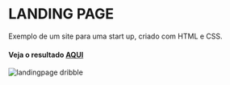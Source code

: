 
<h1> LANDING PAGE </h1>
<P>Exemplo de um site para uma start up, criado com HTML e CSS. </P>
<h4>Veja o resultado <a href="https://rodrigosteps.github.io/LandingPage/">AQUI</a></h4>
<img width="auto" height="auto" alt="landingpage dribble" src="https://github.com/user-attachments/assets/de3448eb-5cb4-4187-b3d1-58e30b332be4" />

